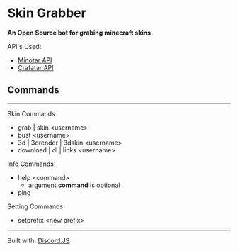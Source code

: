 # Skin Grabber

**An Open Source bot for grabing minecraft skins.**

API's Used:
 * [Minotar API](https://www.minotar.net)
 * [Crafatar API](https://www.crafatar.com)

## __Commands__
___

Skin Commands
 * grab | skin <username\>
 * bust <username\>
 * 3d | 3drender | 3dskin <username\>
 * download | dl | links <username\>

Info Commands
 * help <command\>
   * argument **command** is optional
 * ping

Setting Commands
 * setprefix <new prefix\>
___
Built with: [Discord.JS](https://github.com/discordjs/discord.js/)